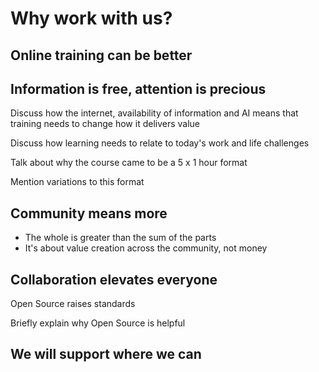# Why work with us?

## Online training can be better

## Information is free, attention is precious

Discuss how the internet, availability of information and AI means that training needs to change how it delivers value

Discuss how learning needs to relate to today's work and life challenges

Talk about why the course came to be a 5 x 1 hour format

Mention variations to this format

## Community means more

- The whole is greater than the sum of the parts
- It's about value creation across the community, not money

## Collaboration elevates everyone

Open Source raises standards

Briefly explain why Open Source is helpful


## We will support where we can